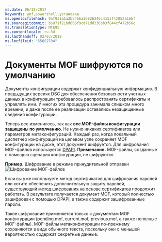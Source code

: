 ```yaml
---
ms.date: 06/12/2017
keywords: wmf,powershell,установка
ms.openlocfilehash: 9af931a1a2b545ba36826246c4155f42052a16bf
ms.sourcegitcommit: b6871f21bd666f9cd71dd336bb3f844cf472b56c
ms.translationtype: MTE95
ms.contentlocale: ru-RU
ms.lasthandoff: 02/03/2019
ms.locfileid: "55682704"
---
```

# <a name="mof-documents-are-encrypted-by-default"></a>Документы MOF шифруются по умолчанию

Документы конфигурации содержат конфиденциальную информацию. В предыдущих версиях DSC для обеспечения безопасности учетных данных в конфигурации требовалось распространять сертификаты и управлять ими. У многих эта процедура занимала слишком много времени, и даже после ее реализации оставались незащищенные сведения конфигурации.

Теперь все изменилось, так как **все MOF-файлы конфигурации защищены по умолчанию**. Не нужно никаких сертификатов или параметров метаконфигураций. Каждый раз, когда локальный диспетчер конфигураций на целевом узле сохраняет MOF конфигурации на диске, этот документ шифруется. Для шифрования MOF-файлов используется [DPAPI](https://msdn.microsoft.com/library/ms995355.aspx). **Примечание.** MOF-файлы, созданные с помощью сценария конфигурации, не шифруются.

**Пример**. Шифрование в режиме принудительной отправки ![Шифрование MOF-файлов](../images/MOF_Encryption.jpg)

Если вы уже используете метод сертификатов для шифрования паролей или хотите обеспечить дополнительную защиту паролей, [существующий метод шифрования на основе сертификатов](https://msdn.microsoft.com/powershell/dsc/securemof) продолжит работать. В результате получается документ MOF, который полностью зашифрован с помощью DPAPI, а также содержит зашифрованные пароли.

Такое шифрование применяется только к документам MOF конфигурации (pending.mof, current.mof, previous.mof, а также неполные MOF-файлы). MOF-файлы метаконфигурации по-прежнему сохраняются в виде обычного текста, поскольку они с меньшей вероятностью содержат секретные данные.
